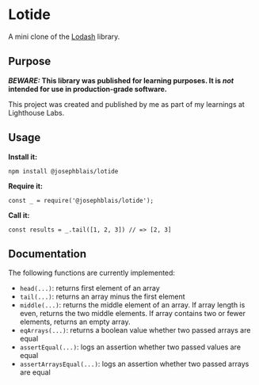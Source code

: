# Lotide

A mini clone of the [Lodash](https://lodash.com) library.

## Purpose

**_BEWARE:_ This library was published for learning purposes. It is _not_ intended for use in production-grade software.**

This project was created and published by me as part of my learnings at Lighthouse Labs. 

## Usage

**Install it:**

`npm install @josephblais/lotide`

**Require it:**

`const _ = require('@josephblais/lotide');`

**Call it:**

`const results = _.tail([1, 2, 3]) // => [2, 3]`

## Documentation

The following functions are currently implemented:

* `head(...)`: returns first element of an array
* `tail(...)`: returns an array minus the first element
* `middle(...)`: returns the middle element of an array. If array length is even, returns the two middle elements. If array contains two or fewer elements, returns an empty array.
* `eqArrays(...)`: returns a boolean value whether two passed arrays are equal
* `assertEqual(...)`: logs an assertion whether two passed values are equal
* `assertArraysEqual(...)`: logs an assertion whether two passed arrays are equal

